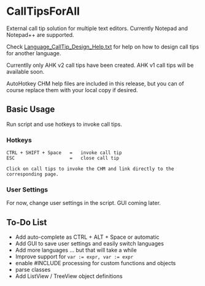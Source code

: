 # CallTipsForAll
External call tip solution for multiple text editors.  Currently Notepad and Notepad++ are supported.

Check [Language_CallTip_Design_Help.txt](./Language_CallTip_Design_Help.txt) for help on how to design call tips for another language.

Currentlly only AHK v2 call tips have been created.  AHK v1 call tips will be available soon.

AutoHotkey CHM help files are included in this release, but you can of course replace them with your local copy if desired.

## Basic Usage

Run script and use hotkeys to invoke call tips.

### Hotkeys
```
CTRL + SHIFT + Space   =   invoke call tip
ESC                    =   close call tip

Click on call tips to invoke the CHM and link directly to the corresponding page.
```
### User Settings
For now, change user settings in the script.  GUI coming later.

## To-Do List

* Add auto-complete as CTRL + ALT + Space or automatic
* Add GUI to save user settings and easily switch languages
* Add more languages ... but that will take a while
* Improve support for `var := expr, var := expr`
* enable #INCLUDE processing for custom functions and objects
* parse classes
* Add ListView / TreeView object definitions
